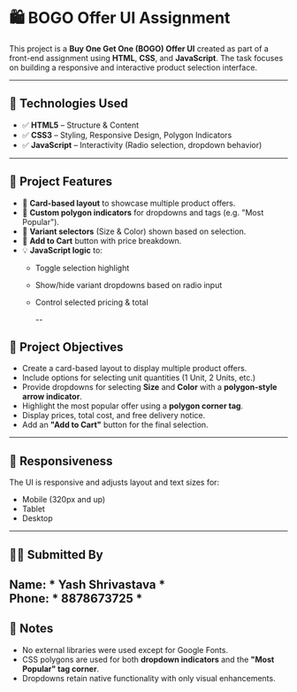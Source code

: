 # 🛍️ BOGO Offer UI Assignment

This project is a **Buy One Get One (BOGO) Offer UI** created as part of a front-end assignment using **HTML**, **CSS**, and **JavaScript**. The task focuses on building a responsive and interactive product selection interface.

---

## 🔧 Technologies Used

- ✅ **HTML5** – Structure & Content
- ✅ **CSS3** – Styling, Responsive Design, Polygon Indicators
- ✅ **JavaScript** – Interactivity (Radio selection, dropdown behavior)

---

## 🎯 Project Features

- 🧾 **Card-based layout** to showcase multiple product offers.
- 🧩 **Custom polygon indicators** for dropdowns and tags (e.g. "Most Popular").
- 🎨 **Variant selectors** (Size & Color) shown based on selection.
- 🛒 **Add to Cart** button with price breakdown.
- 💡 **JavaScript logic** to:
  - Toggle selection highlight
  - Show/hide variant dropdowns based on radio input
  - Control selected pricing & total
 
    --
    
## 🎯 Project Objectives

- Create a card-based layout to display multiple product offers.
- Include options for selecting unit quantities (1 Unit, 2 Units, etc.)
- Provide dropdowns for selecting **Size** and **Color** with a **polygon-style arrow indicator**.
- Highlight the most popular offer using a **polygon corner tag**.
- Display prices, total cost, and free delivery notice.
- Add an **"Add to Cart"** button for the final selection.

---

## 📱 Responsiveness

The UI is responsive and adjusts layout and text sizes for:
- Mobile (320px and up)
- Tablet
- Desktop

---

## 🧑‍💻 Submitted By

**Name**: * Yash Shrivastava *  
**Phone**: * 8878673725 * 
---

## 📌 Notes

- No external libraries were used except for Google Fonts.
- CSS polygons are used for both **dropdown indicators** and the **"Most Popular" tag corner**.
- Dropdowns retain native functionality with only visual enhancements.


